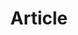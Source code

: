 ---
title: Article
description: We beat reviewer 2
image: article.png

# Badge style
# style:
#     background: "#2a9d8f"
#     color: "#fff"
---